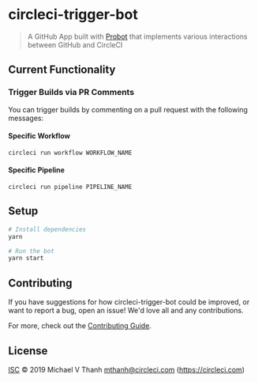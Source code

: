 # circleci-trigger-bot

> A GitHub App built with [Probot](https://github.com/probot/probot) that implements various interactions between GitHub and CircleCI

## Current Functionality
### Trigger Builds via PR Comments

You can trigger builds by commenting on a pull request with the following messages:

#### Specific Workflow
`circleci run workflow WORKFLOW_NAME`

#### Specific Pipeline
`circleci run pipeline PIPELINE_NAME`

## Setup

```sh
# Install dependencies
yarn

# Run the bot
yarn start
```

## Contributing

If you have suggestions for how circleci-trigger-bot could be improved, or want to report a bug, open an issue! We'd love all and any contributions.

For more, check out the [Contributing Guide](CONTRIBUTING.md).

## License

[ISC](LICENSE) © 2019 Michael V Thanh <mthanh@circleci.com> (https://circleci.com)
